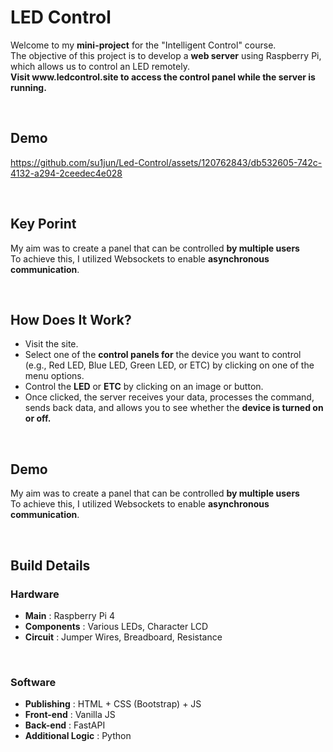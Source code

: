 
<h1>LED Control</h1>

<p>
    Welcome to my <b>mini-project</b> for the "Intelligent Control" course.<br>
    The objective of this project is to develop a <b>web server</b> using Raspberry Pi, which allows us to control an LED remotely.<br>
    <b>Visit www.ledcontrol.site to access the control panel while the server is running.</b>
</p>
<br>

<h2>Demo</h2>

https://github.com/su1jun/Led-Control/assets/120762843/db532605-742c-4132-a294-2ceedec4e028

<br>

<h2>Key Porint</h2>
<p>
    My aim was to create a panel that can be controlled <b>by multiple users</b><br>
    To achieve this, I utilized Websockets to enable <b>asynchronous communication</b>.
</p>
<br>

<h2>How Does It Work?</h2>
<ul>
    <li>Visit the site.</li>
    <li>Select one of the <b>control panels for</b> the device you want to control <br>(e.g., Red LED, Blue LED, Green LED, or ETC) by clicking on one of the menu options.</li>
    <li>Control the <b>LED</b> or <b>ETC</b> by clicking on an image or button.</li>
    <li>Once clicked, the server receives your data, processes the command, <br>sends back data, and allows you to see whether the <b>device is turned on or off.</b></li>
</ul>
<br>

<h2>Demo</h2>
<p>
    My aim was to create a panel that can be controlled <b>by multiple users</b><br>
    To achieve this, I utilized Websockets to enable <b>asynchronous communication</b>.
</p>
<br>

<h2>Build Details</h2>
<h3>Hardware</h3>
<ul>
    <li><b>Main</b> : Raspberry Pi 4</li>
    <li><b>Components</b> : Various LEDs, Character LCD</li>
    <li><b>Circuit</b> : Jumper Wires, Breadboard, Resistance</li>
</ul>
<br>
<h3>Software</h3>
<ul>
    <li><b>Publishing</b> : HTML + CSS (Bootstrap) + JS</li>
    <li><b>Front-end</b> : Vanilla JS</li>
    <li><b>Back-end</b> : FastAPI</li>
    <li><b>Additional Logic</b> : Python</li>
</ul>
 
